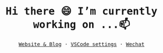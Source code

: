 <br/>
<samp ><h1 align=center> Hi there 😄 I’m currently working on ...📫 </h1></samp>
<samp>
    <p align=center>
        <a href="">Website & Blog</a> ·
        <a href="https://github.com/anshengng/vscode-setting.git">VSCode settings</a> ·
        <a href="">Wechat</a>
    </p>
</samp>



<!--
**anshengng/anshengng** is a ✨ _special_ ✨ repository because its `README.md` (this file) appears on your GitHub profile.

Here are some ideas to get you started:

- 🔭 I’m currently working on ...
- 🌱 I’m currently learning ...
- 👯 I’m looking to collaborate on ...
- 🤔 I’m looking for help with ...
- 💬 Ask me about ...
- 📫 How to reach me: ...
- 😄 Pronouns: ...
- ⚡ Fun fact: ...
-->
